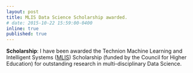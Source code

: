 ```yaml
---
layout: post
title: MLIS Data Science Scholarship awarded.
# date: 2015-10-22 15:59:00-0400
inline: true
published: true
---
```


**Scholarship**: I have been awarded the Technion Machine Learning and Intelligent Systems
([MLIS](https://mlis.technion.ac.il)) Scholarship (funded by the Council for
Higher Education) for outstanding research in multi-disciplinary Data Science.
